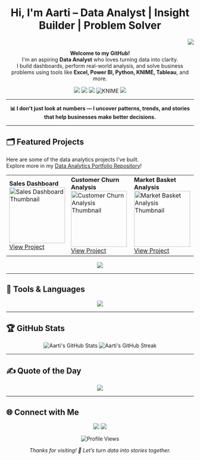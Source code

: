 <h1 align="center">Hi, I'm Aarti – Data Analyst | Insight Builder | Problem Solver</h1>

<p align="right"alt="coding"width="400">
  <img src="https://tse3.mm.bing.net/th/id/OIP.zwJUihxJsHgUL9eQ2x-n4QHaEK?pid=Api&P=0&h=180"/>
</p>

<p align="center">
  <b>Welcome to my GitHub!</b><br>
  I'm an aspiring <b>Data Analyst</b> who loves turning data into clarity.<br>
  I build dashboards, perform real-world analysis, and solve business problems using tools like 
  <b>Excel, Power BI, Python, KNIME, Tableau</b>, and more.
</p>

<p align="center">
  <img src="https://img.shields.io/badge/-Excel-217346?logo=microsoft-excel&logoColor=white&style=for-the-badge"/>
  <img src="https://img.shields.io/badge/-PowerBI-F2C811?logo=powerbi&logoColor=black&style=for-the-badge"/>
  <img src="https://img.shields.io/badge/-Python-3776AB?logo=python&logoColor=white&style=for-the-badge"/>
  <img src="https://img.shields.io/badge/-KNIME-FEBD11?logo=data:image/svg+xml;base64,PHN2ZyBmaWxsPSIjRkVCRDExIiB2aWV3Qm94PSIwIDAgMjUgMjUiIHdpZHRoPSIxNCIgaGVpZ2h0PSIxNCI+PHBhdGggZD0iTTI1IDExLjg5TDYuODMgMC4wN0EuNjIuNjIgMCAwIDAgNi4xOCAwTDEuNDMuODJhLjYyLjYyIDAgMCAwLS41MS43M0wwIDYuMDNhLjYyLjYyIDAgMCAwIC4yMy41MUwxMy41IDE5LjY1YS42Mi42MiAwIDAgMCAuNzMuMDhsNS41NS0yLjI1YS42Mi42MiAwIDAgMCAuMzktLjM5bDIuODEtOC44M2EuNjIuNjIgMCAwIDAtLjI0LS42MXoiLz48L3N2Zz4=&style=for-the-badge" alt="KNIME" />
  <img src="https://img.shields.io/badge/-Tableau-E97627?logo=tableau&logoColor=white&style=for-the-badge"/>
</p>

---

<p align="center">
  <b>📊 I don't just look at numbers — I uncover patterns, trends, and stories that help businesses make better decisions.</b>
</p>

---

## 🗂️ Featured Projects

Here are some of the data analytics projects I’ve built.  
Explore more in my [Data Analytics Portfolio Repository](https://github.com/AartiBaisla02/data-analytics-portfolio)!

<table>
  <tr>
    <td>
      <b>Sales Dashboard</b><br>
      <a href="https://github.com/AartiBaisla02/data-analytics-portfolio/tree/main/Sales-Dashboard">
        <img src="https://github.com/AartiBaisla02/data-analytics-portfolio/raw/main/Sales-Dashboard/thumbnail.png" width="150" alt="Sales Dashboard Thumbnail">
      </a><br>
      <a href="https://github.com/AartiBaisla02/data-analytics-portfolio/tree/main/Sales-Dashboard">View Project</a>
    </td>
    <td>
      <b>Customer Churn Analysis</b><br>
      <a href="https://github.com/AartiBaisla02/data-analytics-portfolio/tree/main/Customer-Churn-Analysis">
        <img src="https://github.com/AartiBaisla02/data-analytics-portfolio/raw/main/Customer-Churn-Analysis/thumbnail.png" width="150" alt="Customer Churn Analysis Thumbnail">
      </a><br>
      <a href="https://github.com/AartiBaisla02/data-analytics-portfolio/tree/main/Customer-Churn-Analysis">View Project</a>
    </td>
    <td>
      <b>Market Basket Analysis</b><br>
      <a href="https://github.com/AartiBaisla02/data-analytics-portfolio/tree/main/Market-Basket-Analysis">
        <img src="https://github.com/AartiBaisla02/data-analytics-portfolio/raw/main/Market-Basket-Analysis/thumbnail.png" width="150" alt="Market Basket Analysis Thumbnail">
      </a><br>
      <a href="https://github.com/AartiBaisla02/data-analytics-portfolio/tree/main/Market-Basket-Analysis">View Project</a>
    </td>
  </tr>
</table>

<p align="center">
  <a href="https://github.com/AartiBaisla02/data-analytics-portfolio">
    <img src="https://img.shields.io/badge/See%20More%20Projects-Click%20Here-blueviolet?style=for-the-badge"/>
  </a>
</p>

---

## 🚀 Tools & Languages

<p align="center">
  <img src="https://skillicons.dev/icons?i=python,excel,tableau,powerbi,github,git" />
</p>

---

## 🏆 GitHub Stats

<p align="center">
  <img src="https://github-readme-stats.vercel.app/api?username=AartiBaisla02&show_icons=true&theme=radical" alt="Aarti's GitHub Stats"/>
  <img src="https://github-readme-streak-stats.herokuapp.com/?user=AartiBaisla02&theme=radical" alt="Aarti's GitHub Streak"/>
</p>

---

## ✍️ Quote of the Day

<p align="center">
  <img src="https://quotes-github-readme.vercel.app/api?type=horizontal&theme=radical"/>
</p>

---

## 🌐 Connect with Me

<p align="center">
  <a href="mailto:aartibaisla02@gmail.com"><img src="https://img.shields.io/badge/Email-D14836?logo=gmail&logoColor=white&style=for-the-badge"/></a>
  <a href="https://www.linkedin.com/in/aarti-baisla"><img src="https://img.shields.io/badge/LinkedIn-blue?logo=linkedin&logoColor=white&style=for-the-badge"/></a>
</p>

<p align="center">
  <img src="https://komarev.com/ghpvc/?username=AartiBaisla02&label=Profile%20views&color=0e75b6&style=flat" alt="Profile Views"/>
</p>

<p align="center">
  <i>Thanks for visiting! 🚀 Let’s turn data into stories together.</i>
</p>
